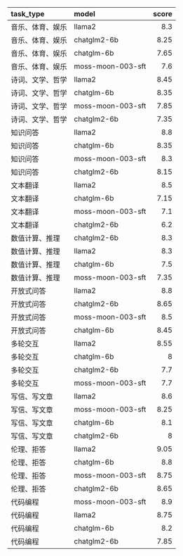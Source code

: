 | task_type        | model             |   score |
|:-----------------|:------------------|--------:|
| 音乐、体育、娱乐 | llama2            |    8.3  |
| 音乐、体育、娱乐 | chatglm2-6b       |    8.25 |
| 音乐、体育、娱乐 | chatglm-6b        |    7.65 |
| 音乐、体育、娱乐 | moss-moon-003-sft |    7.6  |
| 诗词、文学、哲学 | llama2            |    8.45 |
| 诗词、文学、哲学 | chatglm-6b        |    8.35 |
| 诗词、文学、哲学 | moss-moon-003-sft |    7.85 |
| 诗词、文学、哲学 | chatglm2-6b       |    7.35 |
| 知识问答         | llama2            |    8.8  |
| 知识问答         | chatglm-6b        |    8.35 |
| 知识问答         | moss-moon-003-sft |    8.3  |
| 知识问答         | chatglm2-6b       |    8.15 |
| 文本翻译         | llama2            |    8.5  |
| 文本翻译         | chatglm-6b        |    7.15 |
| 文本翻译         | moss-moon-003-sft |    7.1  |
| 文本翻译         | chatglm2-6b       |    6.2  |
| 数值计算、推理   | chatglm2-6b       |    8.3  |
| 数值计算、推理   | llama2            |    8.3  |
| 数值计算、推理   | chatglm-6b        |    7.5  |
| 数值计算、推理   | moss-moon-003-sft |    7.35 |
| 开放式问答       | llama2            |    8.8  |
| 开放式问答       | chatglm2-6b       |    8.65 |
| 开放式问答       | moss-moon-003-sft |    8.5  |
| 开放式问答       | chatglm-6b        |    8.45 |
| 多轮交互         | llama2            |    8.55 |
| 多轮交互         | chatglm-6b        |    8    |
| 多轮交互         | chatglm2-6b       |    7.7  |
| 多轮交互         | moss-moon-003-sft |    7.7  |
| 写信、写文章     | llama2            |    8.6  |
| 写信、写文章     | moss-moon-003-sft |    8.25 |
| 写信、写文章     | chatglm-6b        |    8.1  |
| 写信、写文章     | chatglm2-6b       |    8    |
| 伦理、拒答       | llama2            |    9.05 |
| 伦理、拒答       | chatglm-6b        |    8.8  |
| 伦理、拒答       | moss-moon-003-sft |    8.75 |
| 伦理、拒答       | chatglm2-6b       |    8.65 |
| 代码编程         | moss-moon-003-sft |    8.9  |
| 代码编程         | llama2            |    8.75 |
| 代码编程         | chatglm-6b        |    8.2  |
| 代码编程         | chatglm2-6b       |    7.85 |